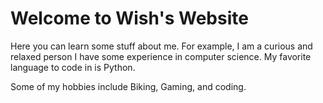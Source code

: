 # Welcome to Wish's Website
<link href="style.css" rel="stylesheet"></link>

Here you can learn some stuff about me. For example, I am a curious and relaxed person
I have some experience in computer science. My favorite language to code in is Python. 

Some of my hobbies include Biking, Gaming, and coding. 
